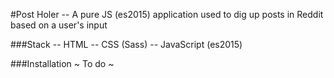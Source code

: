 #Post Holer
-- A pure JS (es2015) application used to dig up posts in Reddit based on a user's input

###Stack
-- HTML
-- CSS (Sass)
-- JavaScript (es2015)

###Installation
~ To do ~